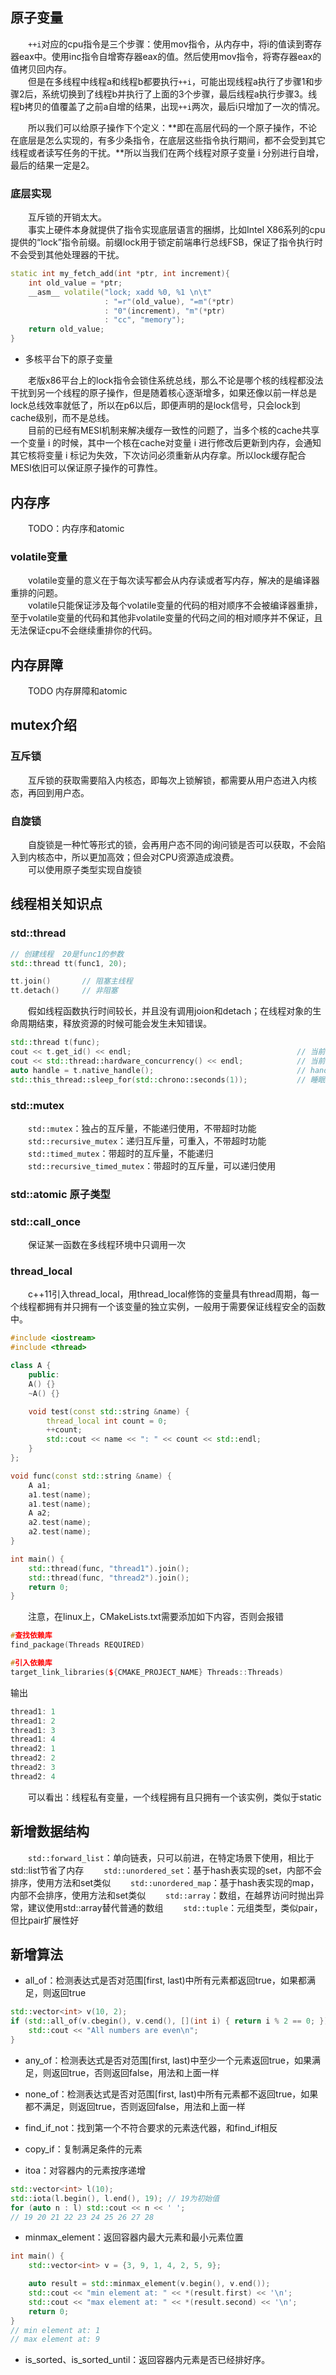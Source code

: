 ## 原子变量

&emsp;&emsp;```++i```对应的cpu指令是三个步骤：使用mov指令，从内存中，将i的值读到寄存器eax中。使用inc指令自增寄存器eax的值。然后使用mov指令，将寄存器eax的值拷贝回内存。  
&emsp;&emsp;但是在多线程中线程a和线程b都要执行```++i```，可能出现线程a执行了步骤1和步骤2后，系统切换到了线程b并执行了上面的3个步骤，最后线程a执行步骤3。线程b拷贝的值覆盖了之前a自增的结果，出现```++i```两次，最后i只增加了一次的情况。

&emsp;&emsp;所以我们可以给原子操作下个定义：**即在高层代码的一个原子操作，不论在底层是怎么实现的，有多少条指令，在底层这些指令执行期间，都不会受到其它线程或者读写任务的干扰。**所以当我们在两个线程对原子变量 i 分别进行自增，最后的结果一定是2。

### 底层实现

&emsp;&emsp;互斥锁的开销太大。  
&emsp;&emsp;事实上硬件本身就提供了指令实现底层语言的捆绑，比如Intel X86系列的cpu提供的“lock”指令前缀。前缀lock⽤于锁定前端串⾏总线FSB，保证了指令执⾏时不会受到其他处理器的干扰。

```cpp
static int my_fetch_add(int *ptr, int increment){
    int old_value = *ptr;
    __asm__ volatile("lock; xadd %0, %1 \n\t"
                     : "=r"(old_value), "=m"(*ptr)
                     : "0"(increment), "m"(*ptr)
                     : "cc", "memory");
    return old_value;
}
```

+ 多核平台下的原子变量

&emsp;&emsp;老版x86平台上的lock指令会锁住系统总线，那么不论是哪个核的线程都没法干扰到另一个线程的原子操作，但是随着核心逐渐增多，如果还像以前一样总是lock总线效率就低了，所以在p6以后，即便声明的是lock信号，只会lock到cache级别，而不是总线。  
&emsp;&emsp;目前的已经有MESI机制来解决缓存一致性的问题了，当多个核的cache共享一个变量 i 的时候，其中一个核在cache对变量 i 进行修改后更新到内存，会通知其它核将变量 i 标记为失效，下次访问必须重新从内存拿。所以lock缓存配合MESI依旧可以保证原子操作的可靠性。

## 内存序

&emsp;&emsp;TODO：内存序和atomic

### volatile变量

&emsp;&emsp;volatile变量的意义在于每次读写都会从内存读或者写内存，解决的是编译器重排的问题。  
&emsp;&emsp;volatile只能保证涉及每个volatile变量的代码的相对顺序不会被编译器重排，至于volatile变量的代码和其他非volatile变量的代码之间的相对顺序并不保证，且无法保证cpu不会继续重排你的代码。

## 内存屏障

&emsp;&emsp;TODO 内存屏障和atomic

## mutex介绍

### 互斥锁

&emsp;&emsp;互斥锁的获取需要陷入内核态，即每次上锁解锁，都需要从用户态进入内核态，再回到用户态。

### 自旋锁

&emsp;&emsp;自旋锁是一种忙等形式的锁，会再用户态不同的询问锁是否可以获取，不会陷入到内核态中，所以更加高效；但会对CPU资源造成浪费。  
&emsp;&emsp;可以使用原子类型实现自旋锁

## 线程相关知识点

### std::thread

```cpp
// 创建线程  20是func1的参数
std::thread tt(func1, 20);

tt.join()       // 阻塞主线程
tt.detach()     // 非阻塞
```

&emsp;&emsp;假如线程函数执行时间较长，并且没有调用joion和detach；在线程对象的生命周期结束，释放资源的时候可能会发生未知错误。

```cpp
std::thread t(func);
cout << t.get_id() << endl;                                     // 当前线程ID
cout << std::thread::hardware_concurrency() << endl;            // 当前cpu个数
auto handle = t.native_handle();                                // handle可用于pthread相关操作
std::this_thread::sleep_for(std::chrono::seconds(1));           // 睡眠
```

### std::mutex

&emsp;&emsp;```std::mutex```：独占的互斥量，不能递归使用，不带超时功能  
&emsp;&emsp;```std::recursive_mutex```：递归互斥量，可重入，不带超时功能  
&emsp;&emsp;```std::timed_mutex```：带超时的互斥量，不能递归  
&emsp;&emsp;```std::recursive_timed_mutex```：带超时的互斥量，可以递归使用

### std::atomic 原子类型

### std::call_once

&emsp;&emsp;保证某一函数在多线程环境中只调用一次

### thread_local

&emsp;&emsp;c++11引入thread_local，用thread_local修饰的变量具有thread周期，每一个线程都拥有并只拥有一个该变量的独立实例，一般用于需要保证线程安全的函数中。

```cpp
#include <iostream>
#include <thread>

class A {
    public:
    A() {}
    ~A() {}

    void test(const std::string &name) {
        thread_local int count = 0;
        ++count;
        std::cout << name << ": " << count << std::endl;
    }
};

void func(const std::string &name) {
    A a1;
    a1.test(name);
    a1.test(name);
    A a2;
    a2.test(name);
    a2.test(name);
}

int main() {
    std::thread(func, "thread1").join();
    std::thread(func, "thread2").join();
    return 0;
}
```

&emsp;&emsp;注意，在linux上，CMakeLists.txt需要添加如下内容，否则会报错

```cpp
#查找依赖库
find_package(Threads REQUIRED)

#引入依赖库
target_link_libraries(${CMAKE_PROJECT_NAME} Threads::Threads)
```

输出

```cpp
thread1: 1
thread1: 2
thread1: 3
thread1: 4
thread2: 1
thread2: 2
thread2: 3
thread2: 4
```

&emsp;&emsp;可以看出：线程私有变量，一个线程拥有且只拥有一个该实例，类似于static

## 新增数据结构

&emsp;&emsp;```std::forward_list```：单向链表，只可以前进，在特定场景下使用，相比于std::list节省了内存
&emsp;&emsp;```std::unordered_set```：基于hash表实现的set，内部不会排序，使用方法和set类似
&emsp;&emsp;```std::unordered_map```：基于hash表实现的map，内部不会排序，使用方法和set类似
&emsp;&emsp;```std::array```：数组，在越界访问时抛出异常，建议使用std::array替代普通的数组
&emsp;&emsp;```std::tuple```：元组类型，类似pair，但比pair扩展性好

## 新增算法

+ all_of：检测表达式是否对范围[first, last)中所有元素都返回true，如果都满足，则返回true

```cpp
std::vector<int> v(10, 2);
if (std::all_of(v.cbegin(), v.cend(), [](int i) { return i % 2 == 0; })) {
    std::cout << "All numbers are even\n";
}
```

+ any_of：检测表达式是否对范围[first, last)中至少一个元素返回true，如果满足，则返回true，否则返回false，用法和上面一样

+ none_of：检测表达式是否对范围[first, last)中所有元素都不返回true，如果都不满足，则返回true，否则返回false，用法和上面一样

+ find_if_not：找到第一个不符合要求的元素迭代器，和find_if相反

+ copy_if：复制满足条件的元素

+ itoa：对容器内的元素按序递增

```cpp
std::vector<int> l(10);
std::iota(l.begin(), l.end(), 19); // 19为初始值
for (auto n : l) std::cout << n << ' ';
// 19 20 21 22 23 24 25 26 27 28
```

+ minmax_element：返回容器内最大元素和最小元素位置

```cpp
int main() {
    std::vector<int> v = {3, 9, 1, 4, 2, 5, 9};

    auto result = std::minmax_element(v.begin(), v.end());
    std::cout << "min element at: " << *(result.first) << '\n';
    std::cout << "max element at: " << *(result.second) << '\n';
    return 0;
}
// min element at: 1
// max element at: 9
```

+ is_sorted、is_sorted_until：返回容器内元素是否已经排好序。
